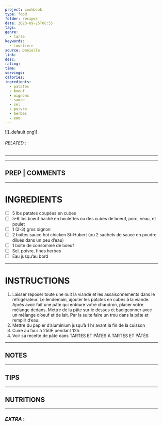 ```yaml
---
project: cookbook
type: food
folder: recipes
date: 2023-09-25T00:55
tags: 
genre:
  - tarte
keywords:
  - tourtiere
source: Danielle
link: 
desc: 
rating: 
time: 
servings: 
calories: 
ingredients:
  - patates
  - boeuf
  - oignons
  - sauce
  - sel
  - poivre
  - herbes
  - eau
---
```


![[_default.png]]
###### *RELATED* : 
---


---
## PREP | COMMENTS



---
# INGREDIENTS

- [ ] 5 lbs patates coupées en cubes
- [ ] 5-6 lbs boeuf haché en boulettes ou des cubes de boeuf, porc, veau, et poulet
- [ ] 1 (2-3) gros oignon
- [ ] 2 boîtes sauce hot chicken St-Hubert (ou 2 sachets de sauce en poudre dilués dans un peu d’eau)
- [ ] 1 boîte de consommé de boeuf
- [ ] Sel, poivre, fines herbes
- [ ] Eau jusqu’au bord

---
# INSTRUCTIONS

1. Laisser reposer toute une nuit la viande et les assaisonnements dans le réfrigérateur. Le lendemain, ajouter les patates en cubes à la viande. Après avoir fait une pâte qui entoure votre chaudron, placer votre mélange dedans. Mettre de la pâte sur le dessus et badigeonner avec un mélange d’oeuf et de lait. Par la suite faire un trou dans la pâte et remplir d’eau.  
2. Mettre du papier d’aluminium jusqu’à 1 hr avant la fin de la cuisson
3. Cuire au four à 250F pendant 12h.
4. Voir sa recette de pâte dans TARTES ET PÂTES À TARTES ET PÂTÉS

---
## NOTES



---
## TIPS



---
## NUTRITIONS



---
### *EXTRA* :



